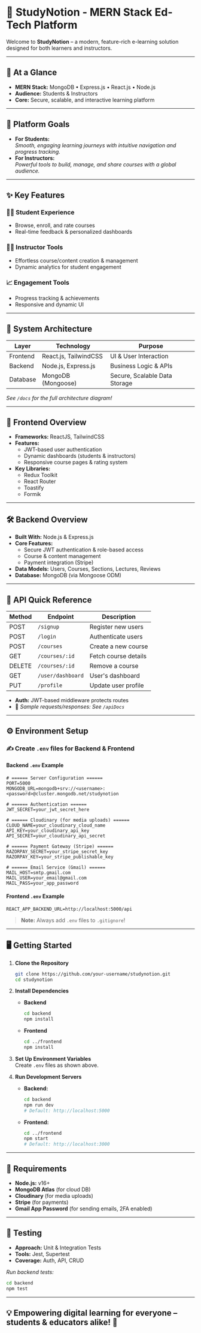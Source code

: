 # 📘 StudyNotion - MERN Stack Ed-Tech Platform

Welcome to **StudyNotion** – a modern, feature-rich e-learning solution designed for both learners and instructors. 

---

## 🚀 At a Glance

- **MERN Stack:** MongoDB • Express.js • React.js • Node.js
- **Audience:** Students & Instructors
- **Core:** Secure, scalable, and interactive learning platform

---

## 🎯 Platform Goals

- **For Students:**  
  _Smooth, engaging learning journeys with intuitive navigation and progress tracking._
- **For Instructors:**  
  _Powerful tools to build, manage, and share courses with a global audience._

---

## ✨ Key Features

### 👨‍🎓 Student Experience
- Browse, enroll, and rate courses
- Real-time feedback & personalized dashboards

### 🧑‍🏫 Instructor Tools
- Effortless course/content creation & management
- Dynamic analytics for student engagement

### 📈 Engagement Tools
- Progress tracking & achievements
- Responsive and dynamic UI

---

## 🧩 System Architecture

| Layer      | Technology        | Purpose                         |
|------------|-------------------|---------------------------------|
| Frontend   | React.js, TailwindCSS | UI & User Interaction           |
| Backend    | Node.js, Express.js   | Business Logic & APIs           |
| Database   | MongoDB (Mongoose)    | Secure, Scalable Data Storage   |

_See `/docs` for the full architecture diagram!_

---

## 🎨 Frontend Overview

- **Frameworks:** ReactJS, TailwindCSS
- **Features:** 
  - JWT-based user authentication
  - Dynamic dashboards (students & instructors)
  - Responsive course pages & rating system
- **Key Libraries:**
  - Redux Toolkit
  - React Router
  - Toastify
  - Formik

---

## 🛠 Backend Overview

- **Built With:** Node.js & Express.js
- **Core Features:**
  - Secure JWT authentication & role-based access
  - Course & content management
  - Payment integration (Stripe)
- **Data Models:** Users, Courses, Sections, Lectures, Reviews
- **Database:** MongoDB (via Mongoose ODM)

---

## 🔗 API Quick Reference

| Method | Endpoint           | Description                |
|--------|--------------------|----------------------------|
| POST   | `/signup`          | Register new users         |
| POST   | `/login`           | Authenticate users         |
| POST   | `/courses`         | Create a new course        |
| GET    | `/courses/:id`     | Fetch course details       |
| DELETE | `/courses/:id`     | Remove a course            |
| GET    | `/user/dashboard`  | User's dashboard           |
| PUT    | `/profile`         | Update user profile        |

- **Auth:** JWT-based middleware protects routes
- 📄 _Sample requests/responses: See `/apiDocs`_

---

## ⚙️ Environment Setup

### ✍️ Create `.env` files for Backend & Frontend

#### Backend `.env` Example

```env
# ====== Server Configuration ======
PORT=5000
MONGODB_URL=mongodb+srv://<username>:<password>@cluster.mongodb.net/studynotion

# ====== Authentication ======
JWT_SECRET=your_jwt_secret_here

# ====== Cloudinary (for media uploads) ======
CLOUD_NAME=your_cloudinary_cloud_name
API_KEY=your_cloudinary_api_key
API_SECRET=your_cloudinary_api_secret

# ====== Payment Gateway (Stripe) ======
RAZORPAY_SECRET=your_stripe_secret_key
RAZORPAY_KEY=your_stripe_publishable_key

# ====== Email Service (Gmail) ======
MAIL_HOST=smtp.gmail.com
MAIL_USER=your_email@gmail.com
MAIL_PASS=your_app_password
```

#### Frontend `.env` Example

```env
REACT_APP_BACKEND_URL=http://localhost:5000/api
```

> **Note:** Always add `.env` files to `.gitignore`!

---

## 🖥️ Getting Started

1. **Clone the Repository**
   ```bash
   git clone https://github.com/your-username/studynotion.git
   cd studynotion
   ```

2. **Install Dependencies**

   - **Backend**
     ```bash
     cd backend
     npm install
     ```
   - **Frontend**
     ```bash
     cd ../frontend
     npm install
     ```

3. **Set Up Environment Variables**  
   Create `.env` files as shown above.

4. **Run Development Servers**
   - **Backend:**  
     ```bash
     cd backend
     npm run dev
     # Default: http://localhost:5000
     ```
   - **Frontend:**  
     ```bash
     cd ../frontend
     npm start
     # Default: http://localhost:3000
     ```

---

## 📌 Requirements

- **Node.js:** v16+
- **MongoDB Atlas** (for cloud DB)
- **Cloudinary** (for media uploads)
- **Stripe** (for payments)
- **Gmail App Password** (for sending emails, 2FA enabled)

---

## 🧪 Testing

- **Approach:** Unit & Integration Tests
- **Tools:** Jest, Supertest
- **Coverage:** Auth, API, CRUD

_Run backend tests:_
```bash
cd backend
npm test
```

---

## 💡 Empowering digital learning for everyone – students & educators alike! 🚀


